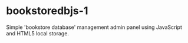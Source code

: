 # bookstoredbjs-1
Simple 'bookstore database' management admin panel using JavaScript and HTML5 local storage.
